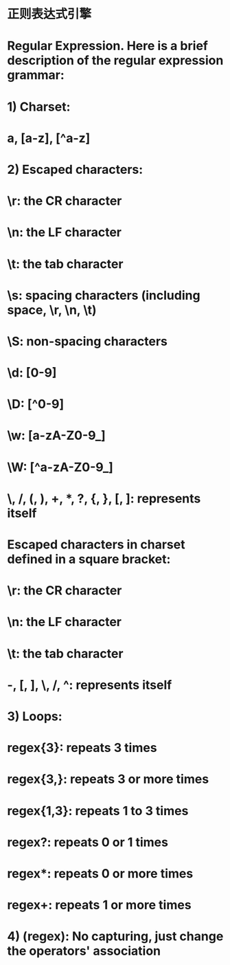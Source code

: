 #
#
# 正则表达式引擎
#
# 		 Regular Expression. Here is a brief description of the regular expression grammar:
#
# 			1)  Charset:
# 				    a, [a-z], [^a-z]
#
# 			2)  Escaped characters:
# 					\r: the CR character
# 					\n: the LF character
# 					\t: the tab character
# 				    \s: spacing characters (including space, \r, \n, \t)
# 			    	\S: non-spacing characters
# 					\d: [0-9]
# 					\D: [^0-9]
# 					\w: [a-zA-Z0-9_]
# 					\W: [^a-zA-Z0-9_]
# 					\\, \/, \(, \), \+, \*, \?, \{, \}, \[, \]: represents itself
# 			    Escaped characters in charset defined in a square bracket:
# 					\r: the CR character
# 					\n: the LF character
# 					\t: the tab character
# 					\-, \[, \], \\, \/, \^: represents itself
# 			3)  Loops:
# 				regex{3}: repeats 3 times
# 				regex{3,}: repeats 3 or more times
# 				regex{1,3}: repeats 1 to 3 times
# 				regex?: repeats 0 or 1 times
# 			    regex*: repeats 0 or more times
# 				regex+: repeats 1 or more times
# 			4)	(regex): No capturing, just change the operators' association
#

